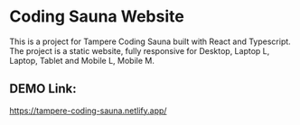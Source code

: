# Coding Sauna Website

This is a project for Tampere Coding Sauna built with React and Typescript. The project is a static website, fully responsive for Desktop, Laptop L, Laptop, Tablet and Mobile L, Mobile M.

## DEMO Link:

https://tampere-coding-sauna.netlify.app/
